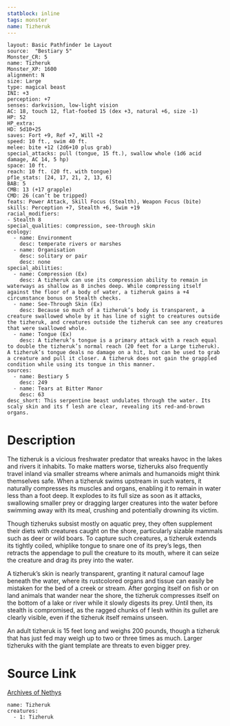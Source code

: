 ```yaml
---
statblock: inline
tags: monster
name: Tizheruk
---
```

```statblock
layout: Basic Pathfinder 1e Layout
source:  "Bestiary 5"
Monster_CR: 5
name: Tizheruk
Monster_XP: 1600
alignment: N
size: Large
type: magical beast
INI: +3
perception: +7
senses: darkvision, low-light vision
AC: 18, touch 12, flat-footed 15 (dex +3, natural +6, size -1)
HP: 52
HP_extra: 
HD: 5d10+25
saves: Fort +9, Ref +7, Will +2
speed: 10 ft., swim 40 ft.
melee: bite +12 (2d6+10 plus grab)
special_attacks: pull (tongue, 15 ft.), swallow whole (1d6 acid damage, AC 14, 5 hp)
space: 10 ft.
reach: 10 ft. (20 ft. with tongue)
pf1e_stats: [24, 17, 21, 2, 13, 6]
BAB: 5
CMB: 13 (+17 grapple)
CMD: 26 (can’t be tripped)
feats: Power Attack, Skill Focus (Stealth), Weapon Focus (bite)
skills: Perception +7, Stealth +6, Swim +19
racial_modifiers:
- Stealth 8
special_qualities: compression, see-through skin
ecology:
  - name: Environment
    desc: temperate rivers or marshes
  - name: Organisation
    desc: solitary or pair
    desc: none
special_abilities:
  - name: Compression (Ex)
    desc: A tizheruk can use its compression ability to remain in waterways as shallow as 8 inches deep. While compressing itself against the floor of a body of water, a tizheruk gains a +4 circumstance bonus on Stealth checks.
  - name: See-Through Skin (Ex)
    desc: Because so much of a tizheruk’s body is transparent, a creature swallowed whole by it has line of sight to creatures outside the tizheruk, and creatures outside the tizheruk can see any creatures that were swallowed whole.
  - name: Tongue (Ex)
    desc: A tizheruk’s tongue is a primary attack with a reach equal to double the tizheruk’s normal reach (20 feet for a Large tizheruk). A tizheruk’s tongue deals no damage on a hit, but can be used to grab a creature and pull it closer. A tizheruk does not gain the grappled condition while using its tongue in this manner.
sources:
  - name: Bestiary 5
    desc: 249
  - name: Tears at Bitter Manor
    desc: 63
desc_short: This serpentine beast undulates through the water. Its scaly skin and its f lesh are clear, revealing its red-and-brown organs.
```
# Description
The tizheruk is a vicious freshwater predator that wreaks havoc in the lakes and rivers it inhabits. To make matters worse, tizheruks also frequently travel inland via smaller streams where animals and humanoids might think themselves safe. When a tizheruk swims upstream in such waters, it naturally compresses its muscles and organs, enabling it to remain in water less than a foot deep. It explodes to its full size as soon as it attacks, swallowing smaller prey or dragging larger creatures into the water before swimming away with its meal, crushing and potentially drowning its victim.

 Though tizheruks subsist mostly on aquatic prey, they often supplement their diets with creatures caught on the shore, particularly sizable mammals such as deer or wild boars. To capture such creatures, a tizheruk extends its tightly coiled, whiplike tongue to snare one of its prey’s legs, then retracts the appendage to pull the creature to its mouth, where it can seize the creature and drag its prey into the water.

 A tizheruk’s skin is nearly transparent, granting it natural camouf lage beneath the water, where its rustcolored organs and tissue can easily be mistaken for the bed of a creek or stream. After gorging itself on fish or on land animals that wander near the shore, the tizheruk compresses itself on the bottom of a lake or river while it slowly digests its prey. Until then, its stealth is compromised, as the ragged chunks of f lesh within its gullet are clearly visible, even if the tizheruk itself remains unseen.

 An adult tizheruk is 15 feet long and weighs 200 pounds, though a tizheruk that has just fed may weigh up to two or three times as much. Larger tizheruks with the giant template are threats to even bigger prey.
# Source Link
[Archives of Nethys](https://aonprd.com/MonsterDisplay.aspx?ItemName=Tizheruk)
```encounter-table
name: Tizheruk
creatures:
  - 1: Tizheruk
```
